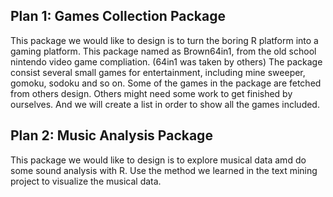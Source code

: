 
## Plan 1: Games Collection Package
This package we would like to design is to turn the boring R platform into a gaming platform. 
This package named as Brown64in1, from the old school nintendo video game compliation. (64in1 was taken by others)
The package consist several small games for entertainment, including mine sweeper, gomoku, sodoku and so on. 
Some of the games in the package are fetched from others design. Others might need some work to get finished by ourselves. 
And we will create a list in order to show all the games included. 

## Plan 2: Music Analysis Package
This package we would like to design is to explore musical data amd do some sound analysis with R. 
Use the method we learned in the text mining project to visualize the musical data.

